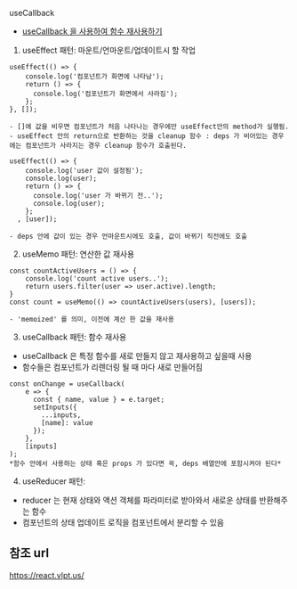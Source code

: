 useCallback
- [useCallback 을 사용하여 함수 재사용하기](https://react.vlpt.us/basic/18-useCallback.html)

1. useEffect 패턴: 마운트/언마운트/업데이트시 할 작업

```
useEffect(() => {
    console.log('컴포넌트가 화면에 나타남');
    return () => {
      console.log('컴포넌트가 화면에서 사라짐');
    };
}, []);
```
    - []에 값을 비우면 컴포넌트가 처음 나타나는 경우에만 useEffect안의 method가 실행됨.
    - useEffect 안의 return으로 반환하는 것을 cleanup 함수 : deps 가 비어있는 경우에는 컴포넌트가 사라지는 경우 cleanup 함수가 호출된다.

```
useEffect(() => {
    console.log('user 값이 설정됨');
    console.log(user);
    return () => {
      console.log('user 가 바뀌기 전..');
      console.log(user);
    };
  , [user]);
```
    - deps 안에 값이 있는 경우 언마운트시에도 호출, 값이 바뀌기 직전에도 호출

2. useMemo 패턴: 연산한 값 재사용
```
const countActiveUsers = () => {
    console.log('count active users..');
    return users.filter(user => user.active).length;
}
const count = useMemo(() => countActiveUsers(users), [users]);
```

    - 'memoized' 를 의미, 이전에 계산 한 값을 재사용

3. useCallback 패턴: 함수 재사용
- useCallback 은 특정 함수를 새로 만들지 않고 재사용하고 싶을때 사용
- 함수들은 컴포넌트가 리렌더링 될 때 마다 새로 만들어짐
```
const onChange = useCallback(
    e => {
      const { name, value } = e.target;
      setInputs({
        ...inputs,
        [name]: value
      });
    },
    [inputs]
);
*함수 안에서 사용하는 상태 혹은 props 가 있다면 꼭, deps 배열안에 포함시켜야 된다*
```

4. useReducer 패턴: 
- reducer 는 현재 상태와 액션 객체를 파라미터로 받아와서 새로운 상태를 반환해주는 함수
- 컴포넌트의 상태 업데이트 로직을 컴포넌트에서 분리할 수 있음

## 참조 url
https://react.vlpt.us/
